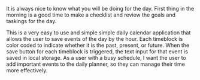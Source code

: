 It is always nice to know what you will be doing for the day.  First thing in the morning is a good time to make a checklist and review the goals and taskings for the day.

This is a very easy to use and simple simple daily calendar application that allows the user to save events of the day by the hour. Each timeblock is color coded to indicate whether it is the past, present, or future. When the save button for each timeblock is triggered, the text input for that event is saved in local storage. As a user with a busy schedule, I want the user to add important events to the daily planner, so they can manage their time more effectively.
